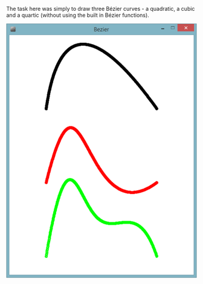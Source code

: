 The task here was simply to draw three Bézier curves - a quadratic, a cubic and a quartic (without using the built in Bézier functions).

![Screenshot](screenshot.png)